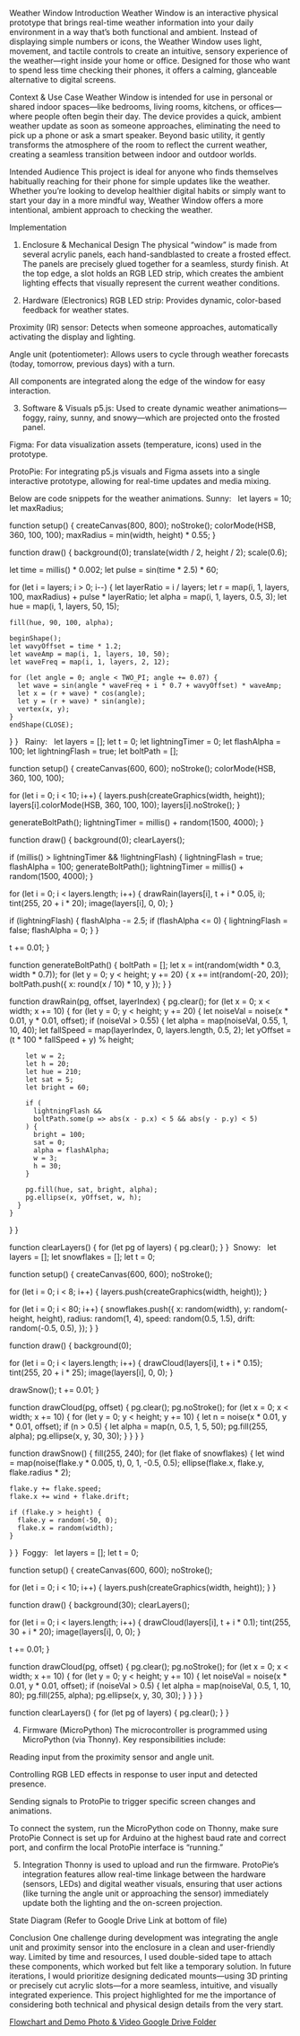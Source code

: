 Weather Window
Introduction
Weather Window is an interactive physical prototype that brings real-time weather information into your daily environment in a way that’s both functional and ambient. Instead of displaying simple numbers or icons, the Weather Window uses light, movement, and tactile controls to create an intuitive, sensory experience of the weather—right inside your home or office. Designed for those who want to spend less time checking their phones, it offers a calming, glanceable alternative to digital screens.

Context & Use Case
Weather Window is intended for use in personal or shared indoor spaces—like bedrooms, living rooms, kitchens, or offices—where people often begin their day. The device provides a quick, ambient weather update as soon as someone approaches, eliminating the need to pick up a phone or ask a smart speaker. Beyond basic utility, it gently transforms the atmosphere of the room to reflect the current weather, creating a seamless transition between indoor and outdoor worlds.

Intended Audience
This project is ideal for anyone who finds themselves habitually reaching for their phone for simple updates like the weather. Whether you’re looking to develop healthier digital habits or simply want to start your day in a more mindful way, Weather Window offers a more intentional, ambient approach to checking the weather.

Implementation
1. Enclosure & Mechanical Design
The physical “window” is made from several acrylic panels, each hand-sandblasted to create a frosted effect. The panels are precisely glued together for a seamless, sturdy finish. At the top edge, a slot holds an RGB LED strip, which creates the ambient lighting effects that visually represent the current weather conditions.

2. Hardware (Electronics)
RGB LED strip: Provides dynamic, color-based feedback for weather states.

Proximity (IR) sensor: Detects when someone approaches, automatically activating the display and lighting.

Angle unit (potentiometer): Allows users to cycle through weather forecasts (today, tomorrow, previous days) with a turn.

All components are integrated along the edge of the window for easy interaction.

3. Software & Visuals
p5.js: Used to create dynamic weather animations—foggy, rainy, sunny, and snowy—which are projected onto the frosted panel.

Figma: For data visualization assets (temperature, icons) used in the prototype.

ProtoPie: For integrating p5.js visuals and Figma assets into a single interactive prototype, allowing for real-time updates and media mixing.

Below are code snippets for the weather animations.
Sunny:   let layers = 10;
let maxRadius;

function setup() {
  createCanvas(800, 800);
  noStroke();
  colorMode(HSB, 360, 100, 100);
  maxRadius = min(width, height) * 0.55;
}

function draw() {
  background(0);
  translate(width / 2, height / 2);
  scale(0.6);

  let time = millis() * 0.002;
  let pulse = sin(time * 2.5) * 60;

  for (let i = layers; i > 0; i--) {
    let layerRatio = i / layers;
    let r = map(i, 1, layers, 100, maxRadius) + pulse * layerRatio;
    let alpha = map(i, 1, layers, 0.5, 3);
    let hue = map(i, 1, layers, 50, 15);

    fill(hue, 90, 100, alpha);

    beginShape();
    let wavyOffset = time * 1.2;
    let waveAmp = map(i, 1, layers, 10, 50);
    let waveFreq = map(i, 1, layers, 2, 12);

    for (let angle = 0; angle < TWO_PI; angle += 0.07) {
      let wave = sin(angle * waveFreq + i * 0.7 + wavyOffset) * waveAmp;
      let x = (r + wave) * cos(angle);
      let y = (r + wave) * sin(angle);
      vertex(x, y);
    }
    endShape(CLOSE);
  }
}
  Rainy:   let layers = [];
let t = 0;
let lightningTimer = 0;
let flashAlpha = 100;
let lightningFlash = true;
let boltPath = [];

function setup() {
  createCanvas(600, 600);
  noStroke();
  colorMode(HSB, 360, 100, 100);

  for (let i = 0; i < 10; i++) {
    layers.push(createGraphics(width, height));
    layers[i].colorMode(HSB, 360, 100, 100);
    layers[i].noStroke();
  }

  generateBoltPath();
  lightningTimer = millis() + random(1500, 4000);
}

function draw() {
  background(0);
  clearLayers();

  if (millis() > lightningTimer && !lightningFlash) {
    lightningFlash = true;
    flashAlpha = 100;
    generateBoltPath();
    lightningTimer = millis() + random(1500, 4000);
  }

  for (let i = 0; i < layers.length; i++) {
    drawRain(layers[i], t + i * 0.05, i);
    tint(255, 20 + i * 20);
    image(layers[i], 0, 0);
  }

  if (lightningFlash) {
    flashAlpha -= 2.5;
    if (flashAlpha <= 0) {
      lightningFlash = false;
      flashAlpha = 0;
    }
  }

  t += 0.01;
}

function generateBoltPath() {
  boltPath = [];
  let x = int(random(width * 0.3, width * 0.7));
  for (let y = 0; y < height; y += 20) {
    x += int(random(-20, 20));
    boltPath.push({ x: round(x / 10) * 10, y });
  }
}

function drawRain(pg, offset, layerIndex) {
  pg.clear();
  for (let x = 0; x < width; x += 10) {
    for (let y = 0; y < height; y += 20) {
      let noiseVal = noise(x * 0.01, y * 0.01, offset);
      if (noiseVal > 0.55) {
        let alpha = map(noiseVal, 0.55, 1, 10, 40);
        let fallSpeed = map(layerIndex, 0, layers.length, 0.5, 2);
        let yOffset = (t * 100 * fallSpeed + y) % height;

        let w = 2;
        let h = 20;
        let hue = 210;
        let sat = 5;
        let bright = 60;

        if (
          lightningFlash &&
          boltPath.some(p => abs(x - p.x) < 5 && abs(y - p.y) < 5)
        ) {
          bright = 100;
          sat = 0;
          alpha = flashAlpha;
          w = 3;
          h = 30;
        }

        pg.fill(hue, sat, bright, alpha);
        pg.ellipse(x, yOffset, w, h);
      }
    }
  }
}

function clearLayers() {
  for (let pg of layers) {
    pg.clear();
  }
}
 Snowy:   let layers = [];
let snowflakes = [];
let t = 0;

function setup() {
  createCanvas(600, 600);
  noStroke();

  for (let i = 0; i < 8; i++) {
    layers.push(createGraphics(width, height));
  }

  for (let i = 0; i < 80; i++) {
    snowflakes.push({
      x: random(width),
      y: random(-height, height),
      radius: random(1, 4),
      speed: random(0.5, 1.5),
      drift: random(-0.5, 0.5),
    });
  }
}

function draw() {
  background(0);

  for (let i = 0; i < layers.length; i++) {
    drawCloud(layers[i], t + i * 0.15);
    tint(255, 20 + i * 25);
    image(layers[i], 0, 0);
  }

  drawSnow();
  t += 0.01;
}

function drawCloud(pg, offset) {
  pg.clear();
  pg.noStroke();
  for (let x = 0; x < width; x += 10) {
    for (let y = 0; y < height; y += 10) {
      let n = noise(x * 0.01, y * 0.01, offset);
      if (n > 0.5) {
        let alpha = map(n, 0.5, 1, 5, 50);
        pg.fill(255, alpha);
        pg.ellipse(x, y, 30, 30);
      }
    }
  }
}

function drawSnow() {
  fill(255, 240);
  for (let flake of snowflakes) {
    let wind = map(noise(flake.y * 0.005, t), 0, 1, -0.5, 0.5);
    ellipse(flake.x, flake.y, flake.radius * 2);

    flake.y += flake.speed;
    flake.x += wind + flake.drift;

    if (flake.y > height) {
      flake.y = random(-50, 0);
      flake.x = random(width);
    }
  }
}
 Foggy:   let layers = [];
let t = 0;

function setup() {
  createCanvas(600, 600);
  noStroke();

  for (let i = 0; i < 10; i++) {
    layers.push(createGraphics(width, height));
  }
}

function draw() {
  background(30);
  clearLayers();

  for (let i = 0; i < layers.length; i++) {
    drawCloud(layers[i], t + i * 0.1);
    tint(255, 30 + i * 20);
    image(layers[i], 0, 0);
  }

  t += 0.01;
}

function drawCloud(pg, offset) {
  pg.clear();
  pg.noStroke();
  for (let x = 0; x < width; x += 10) {
    for (let y = 0; y < height; y += 10) {
      let noiseVal = noise(x * 0.01, y * 0.01, offset);
      if (noiseVal > 0.5) {
        let alpha = map(noiseVal, 0.5, 1, 10, 80);
        pg.fill(255, alpha);
        pg.ellipse(x, y, 30, 30);
      }
    }
  }
}

function clearLayers() {
  for (let pg of layers) {
    pg.clear();
  }
}

4. Firmware (MicroPython)
The microcontroller is programmed using MicroPython (via Thonny). Key responsibilities include:

Reading input from the proximity sensor and angle unit.

Controlling RGB LED effects in response to user input and detected presence.

Sending signals to ProtoPie to trigger specific screen changes and animations.

To connect the system, run the MicroPython code on Thonny, make sure ProtoPie Connect is set up for Arduino at the highest baud rate and correct port, and confirm the local ProtoPie interface is “running.”

5. Integration
Thonny is used to upload and run the firmware. ProtoPie’s integration features allow real-time linkage between the hardware (sensors, LEDs) and digital weather visuals, ensuring that user actions (like turning the angle unit or approaching the sensor) immediately update both the lighting and the on-screen projection.

State Diagram
(Refer to Google Drive Link at bottom of file)

Conclusion
One challenge during development was integrating the angle unit and proximity sensor into the enclosure in a clean and user-friendly way. Limited by time and resources, I used double-sided tape to attach these components, which worked but felt like a temporary solution. In future iterations, I would prioritize designing dedicated mounts—using 3D printing or precisely cut acrylic slots—for a more seamless, intuitive, and visually integrated experience. This project highlighted for me the importance of considering both technical and physical design details from the very start.

[Flowchart and Demo Photo & Video Google Drive Folder](https://drive.google.com/drive/folders/1FhZ_Sk9sxA3VqXrq39SCMkuBqH7y_fE5)
